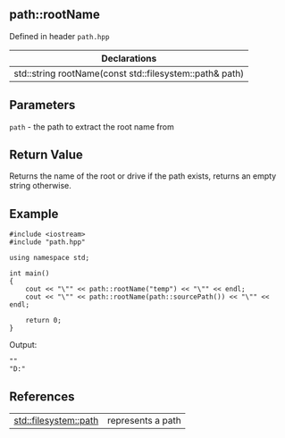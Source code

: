 ## path::rootName
Defined in header `path.hpp`

| Declarations |
| --- |
| std::string rootName(const std::filesystem::path& path) |

## Parameters
`path` - the path to extract the root name from 

## Return Value
Returns the name of the root or drive if the path exists, returns an empty string otherwise.

## Example
```
#include <iostream>
#include "path.hpp"

using namespace std;

int main()
{
    cout << "\"" << path::rootName("temp") << "\"" << endl;
    cout << "\"" << path::rootName(path::sourcePath()) << "\"" << endl;

    return 0;
}
```
Output:
```
""
"D:"
```

## References
| | |
| --- | --- |
| [std::filesystem::path](https://en.cppreference.com/w/cpp/filesystem/path) | represents a path |
